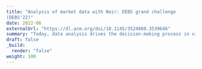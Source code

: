 ```yaml
---
title: "Analysis of market data with Noir: DEBS grand challenge
(DEBS'22)"
date: 2022-06
externalUrl: "https://dl.acm.org/doi/10.1145/3524860.3539646"
summary: "Today, data analysis drives the decision-making process in virtually every human activity. This demands for software platforms that offer simple programming abstractions to express data analysis tasks and that can execute them in an efficient and scalable way..."
draft: false
_build:
  render: "false"
weight: 100
---
```

